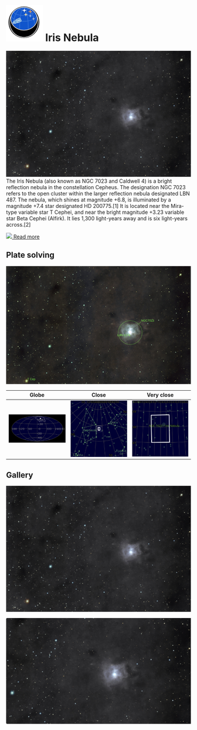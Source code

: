 # ![](../Imaging//Common/pyl-tiny.png) Iris Nebula
![IMG](../Imaging//HD/Iris_Nebula+01+co.jpg)
The Iris Nebula (also known as NGC 7023 and Caldwell 4) is a bright reflection nebula in the constellation Cepheus. The designation NGC 7023 refers to the open cluster within the larger reflection nebula designated LBN 487. The nebula, which shines at magnitude +6.8, is illuminated by a magnitude +7.4 star designated HD 200775.[1] It is located near the Mira-type variable star T Cephei, and near the bright magnitude +3.23 variable star Beta Cephei (Alfirk). It lies 1,300 light-years away and is six light-years across.[2]



[![](/home/lcv/Dropbox/AstroPhotography//Imaging//Common/Wikipedia.png) Read more](https://en.wikipedia.org/wiki/Iris_Nebula)
## Plate solving 


![IMG](../Imaging//HD/Iris_Nebula_Annotated.jpg)


| Globe | Close | Very close |
| ----- | ----- | ----- |
|![IMG](../Imaging//HD/Iris_Nebula_Globe.jpg) |![IMG](../Imaging//HD/Iris_Nebula_Close.jpg) |![IMG](../Imaging//HD/Iris_Nebula_Closer.jpg) |

## Gallery
![IMG](../Imaging//HD/Iris_Nebula+01+co.jpg) 

![IMG](../Imaging//HD/Iris_Nebula+02+co.jpg) 

